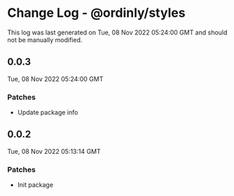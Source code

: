 # Change Log - @ordinly/styles

This log was last generated on Tue, 08 Nov 2022 05:24:00 GMT and should not be manually modified.

## 0.0.3
Tue, 08 Nov 2022 05:24:00 GMT

### Patches

- Update package info

## 0.0.2
Tue, 08 Nov 2022 05:13:14 GMT

### Patches

- Init package


